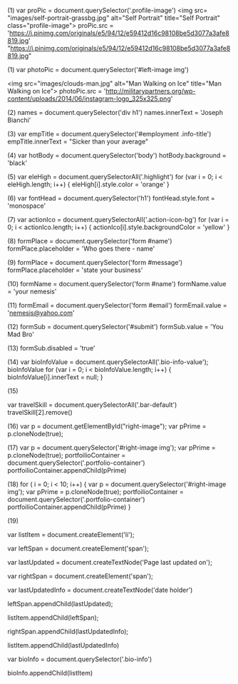 (1)
var proPic = document.querySelector('.profile-image')
<img src=​"images/​self-portrait-grassbg.jpg" alt=​"Self Portrait" title=​"Self Portrait" class=​"profile-image">​
proPic.src = 'https://i.pinimg.com/originals/e5/94/12/e59412d16c98108be5d3077a3afe8819.jpg'
"https://i.pinimg.com/originals/e5/94/12/e59412d16c98108be5d3077a3afe8819.jpg"

(1)
var photoPic = document.querySelector('#left-image img')

<img src=​"images/​clouds-man.jpg" alt=​"Man Walking on Ice" title=​"Man Walking on Ice">​
photoPic.src = 'http://militarypartners.org/wp-content/uploads/2014/06/instagram-logo_325x325.png'

(2)
names = document.querySelector('div h1')
names.innerText = 'Joseph Bianchi'

(3)
var empTitle = document.querySelector('#employment .info-title')
empTitle.innerText = "Sicker than your average"

(4)
var hotBody = document.querySelector('body')
hotBody.background = 'black'

(5)
var eleHigh = document.querySelectorAll('.highlight')
for (var i = 0; i < eleHigh.length; i++) {
  eleHigh[i].style.color = 'orange'
}

(6)
var fontHead = document.querySelector('h1')
fontHead.style.font = 'monospace'

(7)
var actionIco = document.querySelectorAll('.action-icon-bg')
for (var i = 0; i < actionIco.length; i++) {
  actionIco[i].style.backgroundColor = 'yellow'
}

(8)
formPlace = document.querySelector('form #name')
formPlace.placeholder = 'Who goes there - name'

(9)
formPlace = document.querySelector('form #message')
formPlace.placeholder = 'state your business'

(10)
formName = document.querySelector('form #name')
formName.value = 'your nemesis'

(11)
formEmail = document.querySelector('form #email')
formEmail.value = 'nemesis@yahoo.com'

(12)
formSub = document.querySelector('#submit')
formSub.value = 'You Mad Bro'

(13)
formSub.disabled = 'true'

(14)
var bioInfoValue = document.querySelectorAll('.bio-info-value'); bioInfoValue for (var i = 0; i < bioInfoValue.length; i++) { bioInfoValue[i].innerText = null; }

(15)

var travelSkill = document.querySelectorAll('.bar-default')
travelSkill[2].remove()

(16)
var p = document.getElementById("right-image");
var pPrime = p.cloneNode(true);

(17)
var p = document.querySelector('#right-image img');
var pPrime = p.cloneNode(true);
portfoilioContainer = document.querySelector('.portfolio-container')
portfoilioContainer.appendChild(pPrime)

(18)
for ( i = 0; i < 10; i++) {
  var p = document.querySelector('#right-image img');
  var pPrime = p.cloneNode(true);
  portfoilioContainer = document.querySelector('.portfolio-container')
  portfoilioContainer.appendChild(pPrime)   }

(19)

var listItem = document.createElement('li');

var leftSpan = document.createElement('span');

var lastUpdated = document.createTextNode('Page last updated on');

var rightSpan = document.createElement('span');

var lastUpdatedInfo = document.createTextNode('date holder')


leftSpan.appendChild(lastUpdated);

listItem.appendChild(leftSpan);

rightSpan.appendChild(lastUpdatedInfo);

listItem.appendChild(lastUpdatedInfo)

var bioInfo = document.querySelector('.bio-info')

bioInfo.appendChild(listItem)
